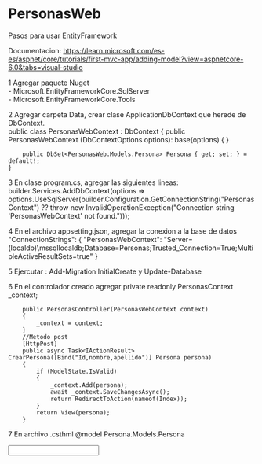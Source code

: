 # PersonasWeb
Pasos para usar EntityFramework

Documentacion: https://learn.microsoft.com/es-es/aspnet/core/tutorials/first-mvc-app/adding-model?view=aspnetcore-6.0&tabs=visual-studio

1 Agregar paquete Nuget  
	- Microsoft.EntityFrameworkCore.SqlServer  
	- Microsoft.EntityFrameworkCore.Tools  
	
2 Agregar carpeta Data, crear clase ApplicationDbContext que herede de DbContext.  
    public class PersonasWebContext : DbContext
    {
        public PersonasWebContext (DbContextOptions<PersonasWebContext> options): base(options)
        {
        }

        public DbSet<PersonasWeb.Models.Persona> Persona { get; set; } = default!;
    }  
    
3 En clase program.cs, agregar las siguientes lineas:  
  builder.Services.AddDbContext<PersonasContext>(options =>
      options.UseSqlServer(builder.Configuration.GetConnectionString("PersonasContext") ?? throw new InvalidOperationException("Connection string 'PersonasWebContext' not found.")));  
      
4 En el archivo appsetting.json, agregar la conexion a la base de datos  
  "ConnectionStrings": {
    "PersonasWebContext": "Server=(localdb)\\mssqllocaldb;Database=Personas;Trusted_Connection=True;MultipleActiveResultSets=true"
  }  
  
5 Ejercutar : Add-Migration InitialCreate y Update-Database  

6 En el controlador creado agregar
        private readonly PersonasContext _context;

        public PersonasController(PersonasWebContext context)
        {
            _context = context;
        }
        //Metodo post
        [HttpPost]
        public async Task<IActionResult> CrearPersona([Bind("Id,nombre,apellido")] Persona persona)
        {
            if (ModelState.IsValid)
            {
                _context.Add(persona);
                await _context.SaveChangesAsync();
                return RedirectToAction(nameof(Index));
            }
            return View(persona);
        }
7 En archivo .csthml
  @model Persona.Models.Persona
  <form asp-action="CrearPersona" method="POST">
  <input asp-for="nombre">
  <label asp-for="nombre">

